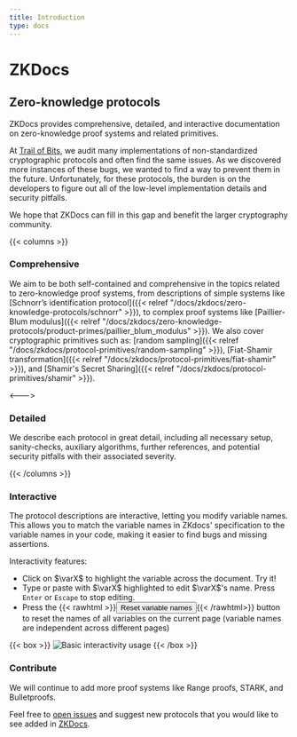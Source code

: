 ```yaml
---
title: Introduction
type: docs
---
```


# ZKDocs

## Zero-knowledge protocols

ZKDocs provides comprehensive, detailed, and interactive documentation on zero-knowledge proof systems and related primitives.

At [Trail of Bits](https://www.trailofbits.com/), we audit many implementations of non-standardized cryptographic protocols and often find the same issues. As we discovered more instances of these bugs, we wanted to find a way to prevent them in the future. Unfortunately, for these protocols, the burden is on the developers to figure out all of the low-level implementation details and security pitfalls.

We hope that ZKDocs can fill in this gap and benefit the larger cryptography community.

{{< columns >}}

### Comprehensive
We aim to be both self-contained and comprehensive in the topics related to zero-knowledge proof systems, from descriptions of simple systems like [Schnorr’s identification protocol]({{< relref "/docs/zkdocs/zero-knowledge-protocols/schnorr" >}}), to complex proof systems like [Paillier-Blum modulus]({{< relref "/docs/zkdocs/zero-knowledge-protocols/product-primes/paillier_blum_modulus" >}}). We also cover cryptographic primitives such as: [random sampling]({{< relref "/docs/zkdocs/protocol-primitives/random-sampling" >}}), [Fiat-Shamir transformation]({{< relref "/docs/zkdocs/protocol-primitives/fiat-shamir" >}}), and [Shamir's Secret Sharing]({{< relref "/docs/zkdocs/protocol-primitives/shamir" >}}).

<--->

### Detailed
We describe each protocol in great detail, including all necessary setup, sanity-checks, auxiliary algorithms, further references, and potential security pitfalls with their associated severity.

{{< /columns >}}


### Interactive

The protocol descriptions are interactive, letting you modify variable names. This allows you to match the variable names in ZKdocs' specification to the variable names in your code, making it easier to find bugs and missing assertions.

Interactivity features:
 - Click on $\varX$ to highlight the variable across the document. Try it!
 - Type or paste with $\varX$ highlighted to edit $\varX$'s name. Press `Enter` or `Escape` to stop editing.
 - Press the {{< rawhtml >}}<button class="book-btn" onclick="resetVariableNames()">Reset variable names</button>{{< /rawhtml>}} button to reset the names of all variables on the current page (variable names are independent across different pages)


{{< box >}}
![Basic interactivity usage](/figs/demo.gif)
{{< /box >}}


### Contribute
We will continue to add more proof systems like Range proofs, STARK, and Bulletproofs.

Feel free to [open issues](https://github.com/trailofbits/zkdocs/issues) and suggest new protocols that you would like to see added in [ZKDocs](https://github.com/trailofbits/zkdocs).

